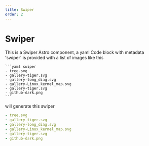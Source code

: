 ```yaml
---
title: Swiper
order: 2
---
```

# Swiper

This is a Swiper Astro component, a yaml Code block with metadata 'swiper' is provided with a list of images like this

``````
```yaml swiper
- tree.svg
- gallery-tiger.svg
- gallery-long_diag.svg
- gallery-Linux_kernel_map.svg
- gallery-tiger.svg
- github-dark.png
```
``````

will generate this swiper

```yaml swiper
- tree.svg
- gallery-tiger.svg
- gallery-long_diag.svg
- gallery-Linux_kernel_map.svg
- gallery-tiger.svg
- github-dark.png
```
